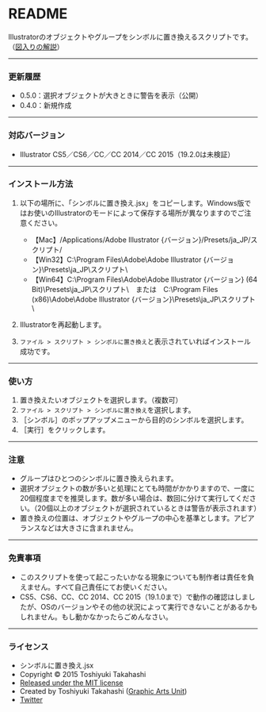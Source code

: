 # README

Illustratorのオブジェクトやグループをシンボルに置き換えるスクリプトです。（[図入りの解説](http://graphicartsunit.tumblr.com/post/134802610854/object-to-symbol)）

-----

### 更新履歴

* 0.5.0：選択オブジェクトが大きときに警告を表示（公開）
* 0.4.0：新規作成

-----

### 対応バージョン

* Illustrator CS5／CS6／CC／CC 2014／CC 2015（19.2.0は未検証）

-----

### インストール方法

1. 以下の場所に、「シンボルに置き換え.jsx」をコピーします。Windows版ではお使いのIllustratorのモードによって保存する場所が異なりますのでご注意ください。

	* 【Mac】/Applications/Adobe Illustrator {バージョン}/Presets/ja_JP/スクリプト/
	* 【Win32】C:\Program Files\Adobe\Adobe Illustrator {バージョン}\Presets\ja_JP\スクリプト\
	* 【Win64】C:\Program Files\Adobe\Adobe Illustrator {バージョン} (64 Bit)\Presets\ja_JP\スクリプト\　または　C:\Program Files (x86)\Adobe\Adobe Illustrator {バージョン}\Presets\ja_JP\スクリプト\

2. Illustratorを再起動します。
3. `ファイル > スクリプト > シンボルに置き換え`と表示されていればインストール成功です。

-----

### 使い方

1. 置き換えたいオブジェクトを選択します。（複数可）
2. `ファイル > スクリプト > シンボルに置き換え`を選択します。
3. ［シンボル］のポップアップメニューから目的のシンボルを選択します。
4. ［実行］をクリックします。

-----

### 注意

* グループはひとつのシンボルに置き換えられます。
* 選択オブジェクトの数が多いと処理にとても時間がかかりますので、一度に20個程度までを推奨します。数が多い場合は、数回に分けて実行してください。（20個以上のオブジェクトが選択されているときは警告が表示されます）
* 置き換えの位置は、オブジェクトやグループの中心を基準とします。アピアランスなどは大きさに含まれません。

-----

### 免責事項

* このスクリプトを使って起こったいかなる現象についても制作者は責任を負えません。すべて自己責任にてお使いください。
* CS5、CS6、CC、CC 2014、CC 2015（19.1.0まで）で動作の確認はしましたが、OSのバージョンやその他の状況によって実行できないことがあるかもしれません。もし動かなかったらごめんなさい。

-----

### ライセンス

* シンボルに置き換え.jsx
* Copyright © 2015 Toshiyuki Takahashi
* [Released under the MIT license](http://opensource.org/licenses/mit-license.php)
* Created by Toshiyuki Takahashi ([Graphic Arts Unit](http://www.graphicartsunit.com/))
* [Twitter](https://twitter.com/gautt)
